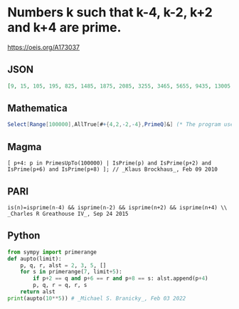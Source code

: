 # Numbers k such that k\-4, k\-2, k\+2 and k\+4 are prime\.
https://oeis.org/A173037
## JSON
```JSON
[9, 15, 105, 195, 825, 1485, 1875, 2085, 3255, 3465, 5655, 9435, 13005, 15645, 15735, 16065, 18045, 18915, 19425, 21015, 22275, 25305, 31725, 34845, 43785, 51345, 55335, 62985, 67215, 69495, 72225, 77265, 79695, 81045, 82725, 88815, 97845]
```
## Mathematica
```Mathematica
Select[Range[100000],AllTrue[#+{4,2,-2,-4},PrimeQ]&] (* The program uses the AllTrue function from Mathematica version 10 *) (* _Harvey P. Dale_, Jul 30 2015 *)
```
## Magma
```Magma
[ p+4: p in PrimesUpTo(100000) | IsPrime(p) and IsPrime(p+2) and IsPrime(p+6) and IsPrime(p+8) ]; // _Klaus Brockhaus_, Feb 09 2010
```
## PARI
```PARI
is(n)=isprime(n-4) && isprime(n-2) && isprime(n+2) && isprime(n+4) \\ _Charles R Greathouse IV_, Sep 24 2015
```
## Python
```Python
from sympy import primerange
def aupto(limit):
    p, q, r, alst = 2, 3, 5, []
    for s in primerange(7, limit+5):
        if p+2 == q and p+6 == r and p+8 == s: alst.append(p+4)
        p, q, r = q, r, s
    return alst
print(aupto(10**5)) # _Michael S. Branicky_, Feb 03 2022
```
